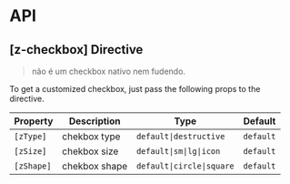 # API

## [z-checkbox] <span class="api-type-label directive">Directive</span>

> não é um checkbox nativo nem fudendo.

To get a customized checkbox, just pass the following props to the directive.

| Property     | Description                                      | Type             | Default    |
| ------------ | ------------------------------------------------ | ---------------- | ---------- |
| `[zType]`     | chekbox type                                      | `default\|destructive`  | `default`  |
| `[zSize]`     | chekbox size                                      | `default\|sm\|lg\|icon` | `default`  |
| `[zShape]`    | chekbox shape                                     | `default\|circle\|square` | `default`  |
